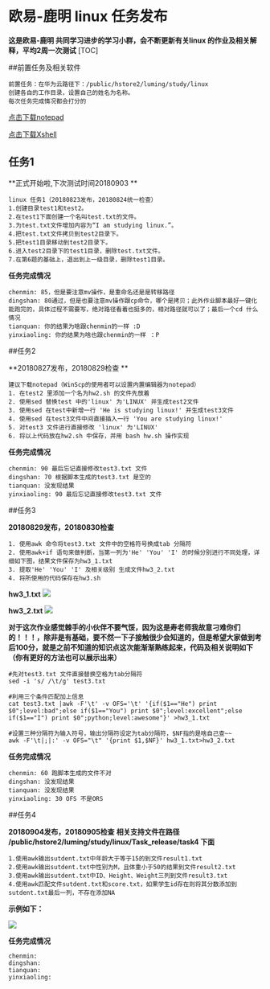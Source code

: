 # 欧易-鹿明 linux 任务发布

**这是欧易-鹿明 共同学习进步的学习小群，会不断更新有关linux 的作业及相关解释，平均2周一次测试**
[TOC]

##前置任务及相关软件

```
前置任务：在华为云路径下：/public/hstore2/luming/study/linux
创建各自的工作目录，设置自己的姓名为名称。
每次任务完成情况都会打分的
```

[点击下载notepad]( https://pc.qq.com/detail/0/detail_1300.html)

[点击下载Xshell](https://pc.qq.com/detail/4/detail_2644.html)


## 任务1

**正式开始啦,下次测试时间20180903 **
```
linux 任务1（20180823发布，20180824统一检查）
1.创建目录test1和test2。
2.在test1下面创建一个名叫test.txt的文件。
3.为test.txt文件增加内容为“I am studying linux.”。
4.把test.txt文件拷贝到test2目录下。
5.把test1目录移动到test2目录下。
6.进入test2目录下的test1目录，删除test.txt文件。
7.在第6题的基础上，退出到上一级目录，删除test1目录。
```
**任务完成情况**

```
chenmin: 85，但是要注意mv操作，是重命名还是是转移路径
dingshan: 80通过，但是也要注意mv操作跟cp命令，哪个是拷贝；此外作业脚本最好一键化能跑完的，具体过程不需要写，绝对路径看着也挺多的，相对路径就可以了；最后一个cd 什么情况
tianquan: 你的结果为啥跟chenmin的一样 :D
yinxiaoling: 你的结果为啥也跟chenmin的一样 ：P

```

##任务2

**20180827发布，20180829检查 **

```
建议下载notepad（WinScp的使用者可以设置内置编辑器为notepad）
1. 在test2 里添加一个名为hw2.sh 的文件先放着
2. 使用sed 替换test 中的'linux' 为'LINUX' 并生成test2文件
3. 使用sed 在test中新增一行 'He is studying linux!' 并生成test3文件
4. 使用sed 在test3文件中间直接插入一行 'You are studying linux!' 
5. 对test3 文件进行直接修改 'linux' 为'LINUX' 
6. 将以上代码放在hw2.sh 中保存，并用 bash hw.sh 操作实现
```
**任务完成情况**

```
chenmin: 90 最后忘记直接修改test3.txt 文件
dingshan: 70 根据脚本生成的test3.txt 是空的
tianquan: 没发现结果
yinxiaoling: 90 最后忘记直接修改test3.txt 文件
```

##任务3

**20180829发布，20180830检查**

```
1. 使用awk 命令将test3.txt 文件中的空格符号换成tab 分隔符
2. 使用awk+if 语句来做判断，当第一列为'He' 'You' 'I' 的时候分别进行不同处理，详细如下图，结果文件保存为hw3_1.txt
3. 提取'He' 'You' 'I' 及相关级别 生成文件hw3_2.txt
4. 将所使用的代码保存在hw3.sh 
```
**hw3_1.txt**
![](http://p5v6ynkbf.bkt.clouddn.com/18-8-29/62444597.jpg)

**hw3_2.txt**
![](http://p5v6ynkbf.bkt.clouddn.com/18-8-29/55437660.jpg)

**对于这次作业感觉棘手的小伙伴不要气馁，因为这是寿老师我故意刁难你们的！！！，除非是有基础，要不然一下子接触很少会知道的，但是希望大家做到考后100分，就是之前不知道的知识点这次能渐渐熟练起来，代码及相关说明如下（你有更好的方法也可以展示出来）**
```
#先对test3.txt 文件直接替换空格为tab分隔符
sed -i 's/ /\t/g' test3.txt

#利用三个条件匹配加上信息
cat test3.txt |awk -F'\t' -v OFS='\t' '{if($1=="He") print $0";level:bad";else if($1=="You") print $0";level:excellent";else if($1=="I") print $0";python;level:awesome"}' >hw3_1.txt

#设置三种分隔符为输入符号，输出分隔符设定为tab分隔符，$NF指的是啥自己查~~
awk -F'\t|;|:' -v OFS="\t" '{print $1,$NF}' hw3_1.txt>hw3_2.txt
```
**任务完成情况**

```
chenmin: 60 跑脚本生成的文件不对
dingshan: 没发现结果
tianquan: 没发现结果
yinxiaoling: 30 OFS 不是ORS
```

##任务4

**20180904发布，20180905检查**
**相关支持文件在路径 /public/hstore2/luming/study/linux/Task_release/task4 下面**

```
1.使用awk输出sutdent.txt中年龄大于等于15的到文件result1.txt
2.使用awk输出sutdent.txt中性别为M，且体重小于50的结果到文件result2.txt
3.使用awk输出sutdent.txt中ID、Height、Weight三列到文件result3.txt
4.使用awk匹配文件sutdent.txt和score.txt，如果学生id存在则将其分数添加到sutdent.txt最后一列，不存在添加NA
```
**示例如下：**

![](http://p5v6ynkbf.bkt.clouddn.com/18-9-5/58913642.jpg)

**任务完成情况**

```
chenmin:
dingshan:
tianquan:
yinxiaoling:
```